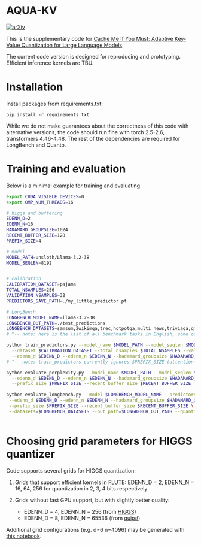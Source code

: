 # AQUA-KV

[![arXiv](https://img.shields.io/badge/arXiv-2501.19392-b31b1b.svg)](https://arxiv.org/abs/2501.19392)

This is the supplementary code for [Cache Me If You Must: Adaptive Key-Value Quantization for Large Language Models](https://arxiv.org/abs/2501.19392)

The current code version is designed for reproducing and prototyping. Efficient inference kernels are TBU.

# Installation

Install packages from requirements.txt:

`pip install -r requirements.txt`

While we do not make guarantees about the correctness of this code with alternative versions, the code should run
fine with torch 2.5-2.6, transformers 4.46-4.48. The rest of the dependencies are required for LongBench and Quanto.


# Training and evaluation

Below is a minimal example for training and evaluating

```bash
export CUDA_VISIBLE_DEVICES=0
export OMP_NUM_THREADS=16

# higgs and buffering
EDENN_D=2
EDENN_N=16
HADAMARD_GROUPSIZE=1024
RECENT_BUFFER_SIZE=128
PREFIX_SIZE=4

# model
MODEL_PATH=unsloth/Llama-3.2-3B
MODEL_SEQLEN=8192


# calibration
CALIBRATION_DATASET=pajama
TOTAL_NSAMPLES=256
VALIDATION_NSAMPLES=32
PREDICTORS_SAVE_PATH=./my_little_predictor.pt

# LongBench
LONGBENCH_MODEL_NAME=llama-3.2-3B
LONGBENCH_OUT_PATH=./test_predictions
LONGBENCH_DATASETS=samsum,2wikimqa,trec,hotpotqa,multi_news,triviaqa,qmsum,passage_count,multifieldqa_en,musique,qasper,passage_retrieval_en,narrativeqa,gov_report
# ^-- note: here is the list of all benchmark tasks in English, some of them are memory-heavy, e.g. narrativeqa;

python train_predictors.py --model_name $MODEL_PATH --model_seqlen $MODEL_SEQLEN --predictors_output_path $PREDICTORS_SAVE_PATH \
  --dataset $CALIBRATION_DATASET --total_nsamples $TOTAL_NSAMPLES --valid_nsamples $VALIDATION_NSAMPLES \
  --edenn_d $EDENN_D --edenn_n $EDENN_N --hadamard_groupsize $HADAMARD_GROUPSIZE --offload_activations
# ^-- note: train_predictors currently ignores $PREFIX_SIZE (attention sinks) and RECENT_BUFFER_SIZE (buffering) during calibration;

python evaluate_perplexity.py --model_name $MODEL_PATH --model_seqlen $MODEL_SEQLEN --predictors_input_path $PREDICTORS_SAVE_PATH \
  --edenn_d $EDENN_D --edenn_n $EDENN_N --hadamard_groupsize $HADAMARD_GROUPSIZE \
  --prefix_size $PREFIX_SIZE --recent_buffer_size $RECENT_BUFFER_SIZE
 
python evaluate_longbench.py --model $LONGBENCH_MODEL_NAME --predictors_input_path=$PREDICTORS_SAVE_PATH \
 --edenn_d $EDENN_D --edenn_n $EDENN_N --hadamard_groupsize $HADAMARD_GROUPSIZE \
 --prefix_size $PREFIX_SIZE --recent_buffer_size $RECENT_BUFFER_SIZE \
 --datasets=$LONGBENCH_DATASETS --out_path=$LONGBENCH_OUT_PATH --quantize
 
```


# Choosing grid parameters for HIGGS quantizer

Code supports several grids for HIGGS quantization:

1. Grids that support efficient kernels in [FLUTE](https://github.com/HanGuo97/flute): EDENN_D = 2, EDENN_N = 16, 64, 256 for quantization in 2, 3, 4 bits respectively

2. Grids without fast GPU support, but with slightly better quality:
    * EDENN_D = 4, EDENN_N = 256   (from [HIGGS](https://arxiv.org/abs/2411.17525))
    * EDENN_D = 8, EDENN_N = 65536 (from [quip#](https://arxiv.org/pdf/2402.04396))

Additional grid configurations (e.g. d=6 n=4096) may be generated with [this notebook](https://gist.github.com/galqiwi/45ed6e56dc7495dfea82ae3b01de8bdb).
   
